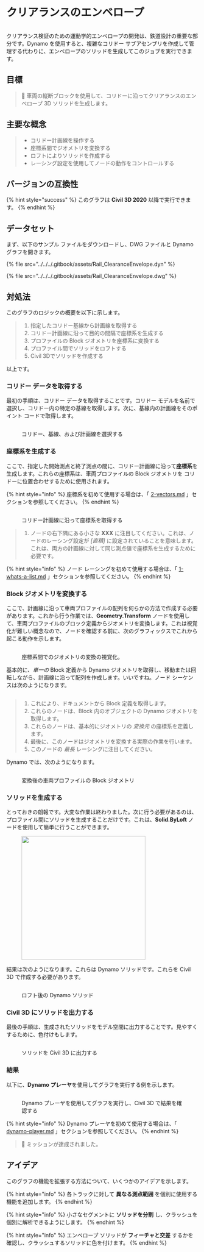 # クリアランスのエンベロープ

<figure><img src="../../../.gitbook/assets/Rail_ClearanceEnvelope_Player.gif" alt=""><figcaption></figcaption></figure>

クリアランス検証のための運動学的エンベロープの開発は、鉄道設計の重要な部分です。Dynamo を使用すると、複雑なコリドー サブアセンブリを作成して管理する代わりに、エンベロープのソリッドを生成してこのジョブを実行できます。

## 目標

> :dart: 車両の縦断ブロックを使用して、コリドーに沿ってクリアランスのエンベロープ 3D ソリッドを生成します。

## 主要な概念

> * コリドー計画線を操作する
> * 座標系間でジオメトリを変換する
> * ロフトによりソリッドを作成する
> * レーシング設定を使用してノードの動作をコントロールする

## バージョンの互換性

{% hint style="success" %} このグラフは **Civil 3D 2020** 以降で実行できます。 
{% endhint %} 

## データセット

まず、以下のサンプル ファイルをダウンロードし、DWG ファイルと Dynamo グラフを開きます。

{% file src="../../../.gitbook/assets/Rail_ClearanceEnvelope.dyn" %}

{% file src="../../../.gitbook/assets/Rail_ClearanceEnvelope.dwg" %}

## 対処法

このグラフのロジックの概要を以下に示します。

> 1. 指定したコリドー基線から計画線を取得する
> 2. コリドー計画線に沿って目的の間隔で座標系を生成する
> 3. プロファイルの Block ジオメトリを座標系に変換する
> 4. プロファイル間でソリッドをロフトする
> 5. Civil 3Dでソリッドを作成する

以上です。

### コリドー データを取得する

最初の手順は、コリドー データを取得することです。コリドー モデルを名前で選択し、コリドー内の特定の基線を取得します。次に、基線内の計画線をそのポイント コードで取得します。

<figure><img src="../../../.gitbook/assets/Rail_ClearanceEnvelope_GetCorridorData.png" alt=""><figcaption><p>コリドー、基線、および計画線を選択する</p></figcaption></figure>

### 座標系を生成する

ここで、指定した開始測点と終了測点の間に、コリドー計画線に沿って**座標系**を生成します。これらの座標系は、車両プロファイルの Block ジオメトリを コリドーに位置合わせするために使用されます。

{% hint style="info" %}
 座標系を初めて使用する場合は、「 [2-vectors.md](../../../5\_essential\_nodes\_and\_concepts/5-2\_geometry-for-computational-design/2-vectors.md "mention") 」セクションを参照してください。 
{% endhint %} 

<figure><img src="../../../.gitbook/assets/Rail_ClearanceEnvelope_CreateCoordinateSystems.png" alt=""><figcaption><p>コリドー計画線に沿って座標系を取得する</p></figcaption></figure>

> 1. ノードの右下隅にある小さな **XXX** に注目してください。これは、ノードのレーシング設定が _[直積]_ に設定されていることを意味します。これは、両方の計画線に対して同じ測点値で座標系を生成するために必要です。

{% hint style="info" %}
 ノード レーシングを初めて使用する場合は、「 [1-whats-a-list.md](../../../5\_essential\_nodes\_and\_concepts/5-4\_designing-with-lists/1-whats-a-list.md "mention") 」セクションを参照してください。 
{% endhint %} 

### Block ジオメトリを変換する

ここで、計画線に沿って車両プロファイルの配列を何らかの方法で作成する必要があります。これから行う作業では、**Geometry.Transform** ノードを使用して、車両プロファイルのブロック定義からジオメトリを変換します。これは視覚化が難しい概念なので、ノードを確認する前に、次のグラフィックスでこれから起こる動作を示します。

<figure><img src="../../../.gitbook/assets/Rail_ClearanceEnvelope_TransformAnimation.gif" alt=""><figcaption><p>座標系間でのジオメトリの変換の視覚化。</p></figcaption></figure>

基本的に、_単一の_ Block 定義から Dynamo ジオメトリを取得し、移動または回転しながら、計画線に沿って配列を作成します。いいですね。ノード シーケンスは次のようになります。

<figure><img src="../../../.gitbook/assets/Rail_ClearanceEnvelope_Transform.png" alt=""><figcaption></figcaption></figure>

> 1. これにより、ドキュメントから Block 定義を取得します。
> 2. これらのノードは、Block 内のオブジェクトの Dynamo ジオメトリを取得します。
> 3. これらのノードは、基本的にジオメトリの _変換元_ の座標系を定義します。
> 4. 最後に、このノードはジオメトリを変換する実際の作業を行います。
> 5. このノードの _最長_ レーシングに注目してください。

Dynamo では、次のようになります。

<figure><img src="../../../.gitbook/assets/Rail_ClearanceEnvelope_Dynamo_Profiles.png" alt=""><figcaption><p>変換後の車両プロファイルの Block ジオメトリ</p></figcaption></figure>

### ソリッドを生成する

とっておきの朗報です。大変な作業は終わりました。次に行う必要があるのは、プロファイル間にソリッドを生成することだけです。これは、**Solid.ByLoft** ノードを使用して簡単に行うことができます。

<figure><img src="../../../.gitbook/assets/Rail_PlaceTies_SolidByLoft.png" alt="" width="325"><figcaption></figcaption></figure>

結果は次のようになります。これらは Dynamo ソリッドです。これらを Civil 3D で作成する必要があります。

<figure><img src="../../../.gitbook/assets/Rail_ClearanceEnvelope_Dynamo_Solids.png" alt=""><figcaption><p>ロフト後の Dynamo ソリッド</p></figcaption></figure>

### Civil 3D にソリッドを出力する

最後の手順は、生成されたソリッドをモデル空間に出力することです。見やすくするために、色付けもします。

<figure><img src="../../../.gitbook/assets/Rail_ClearanceEnvelope_SolidsToC3D.png" alt=""><figcaption><p>ソリッドを Civil 3D に出力する</p></figcaption></figure>

### 結果

以下に、**Dynamo プレーヤ**を使用してグラフを実行する例を示します。

<figure><img src="../../../.gitbook/assets/Rail_ClearanceEnvelope_Player.gif" alt=""><figcaption><p>Dynamo プレーヤを使用してグラフを実行し、Civil 3D で結果を確認する</p></figcaption></figure>

{% hint style="info" %}
 Dynamo プレーヤを初めて使用する場合は、「 [dynamo-player.md](../../dynamo-player.md "mention") 」セクションを参照してください。 
{% endhint %} 

> :tada: ミッションが達成されました。

## アイデア

このグラフの機能を拡張する方法について、いくつかのアイデアを示します。

{% hint style="info" %}
 各トラックに対して **異なる測点範囲** を個別に使用する機能を追加します。 
{% endhint %} 

{% hint style="info" %}
 小さなセグメントに **ソリッドを分割** し、クラッシュを個別に解析できるようにします。 
{% endhint %} 

{% hint style="info" %}
 エンベロープ ソリッドが **フィーチャと交差** するかを確認し、クラッシュするソリッドに色を付けます。 
{% endhint %} 
